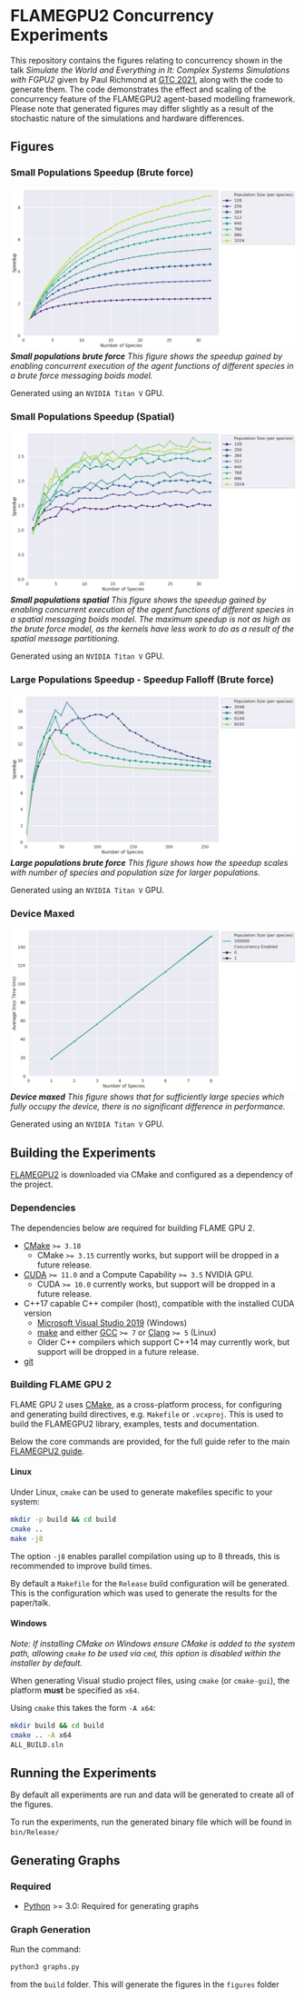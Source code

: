 # FLAMEGPU2 Concurrency Experiments

This repository contains the figures relating to concurrency shown in the talk *Simulate the World and Everything in It: Complex Systems Simulations with FGPU2* given by Paul Richmond at [GTC 2021](https://www.nvidia.com/en-us/gtc/topics/developer-tools/), along with the code to generate them. The code demonstrates the effect and scaling of the concurrency feature of the FLAMEGPU2 agent-based modelling framework. Please note that generated figures may differ slightly as a result of the stochastic nature of the simulations and hardware differences.

## Figures

### Small Populations Speedup (Brute force)

![Small populations brute force](./results/figures/speedup--small_Pops_brute_force.png)
*__Small populations brute force__ This figure shows the speedup gained by enabling concurrent execution of the agent functions of different species in a brute force messaging boids model.*

Generated using an `NVIDIA Titan V` GPU.

### Small Populations Speedup (Spatial)

![Figure 2.1](./results/figures/speedup--small_pops.png)
*__Small populations spatial__ This figure shows the speedup gained by enabling concurrent execution of the agent functions of different species in a spatial messaging boids model. The maximum speedup is not as high as the brute force model, as the kernels have less work to do as a result of the spatial message partitioning.*

Generated using an `NVIDIA Titan V` GPU.

### Large Populations Speedup - Speedup Falloff (Brute force)

![Figure 2.1](./results/figures/speedup--large_pops_falloff_brute_force.png)
*__Large populations brute force__ This figure shows how the speedup scales with number of species and population size for larger populations.*

Generated using an `NVIDIA Titan V` GPU.

### Device Maxed

![Figure 2.1](./results/figures/Device--device_maxed.png)
*__Device maxed__ This figure shows that for sufficiently large species which fully occupy the device, there is no significant difference in performance.*

Generated using an `NVIDIA Titan V` GPU.

## Building the Experiments

[FLAMEGPU2](https://github.com/FLAMEGPU/FLAMEGPU2) is downloaded via CMake and configured as a dependency of the project.

### Dependencies

The dependencies below are required for building FLAME GPU 2.

+ [CMake](https://cmake.org/download/) `>= 3.18`
  + CMake `>= 3.15` currently works, but support will be dropped in a future release.
+ [CUDA](https://developer.nvidia.com/cuda-downloads) `>= 11.0` and a Compute Capability `>= 3.5` NVIDIA GPU.
  + CUDA `>= 10.0` currently works, but support will be dropped in a future release.
+ C++17 capable C++ compiler (host), compatible with the installed CUDA version
  + [Microsoft Visual Studio 2019](https://visualstudio.microsoft.com/) (Windows)
  + [make](https://www.gnu.org/software/make/) and either [GCC](https://gcc.gnu.org/) `>= 7` or [Clang](https://clang.llvm.org/) `>= 5` (Linux)
  + Older C++ compilers which support C++14 may currently work, but support will be dropped in a future release.
+ [git](https://git-scm.com/)

### Building FLAME GPU 2

FLAME GPU 2 uses [CMake](https://cmake.org/), as a cross-platform process, for configuring and generating build directives, e.g. `Makefile` or `.vcxproj`. This is used to build the FLAMEGPU2 library, examples, tests and documentation.

Below the core commands are provided, for the full guide refer to the main [FLAMEGPU2 guide](https://github.com/FLAMEGPU/FLAMEGPU2/blob/master/README.md).

#### Linux

Under Linux, `cmake` can be used to generate makefiles specific to your system:

```bash
mkdir -p build && cd build
cmake .. 
make -j8
```

The option `-j8` enables parallel compilation using up to 8 threads, this is recommended to improve build times.

By default a `Makefile` for the `Release` build configuration will be generated. This is the configuration which was used to generate the results for the paper/talk.

#### Windows

*Note: If installing CMake on Windows ensure CMake is added to the system path, allowing `cmake` to be used via `cmd`, this option is disabled within the installer by default.*

When generating Visual studio project files, using `cmake` (or `cmake-gui`), the platform **must** be specified as `x64`.

Using `cmake` this takes the form `-A x64`:

```bash
mkdir build && cd build
cmake .. -A x64
ALL_BUILD.sln
```

## Running the Experiments

By default all experiments are run and data will be generated to create all of the figures.

To run the experiments, run the generated binary file which will be found in `bin/Release/`

## Generating Graphs

### Required

* [Python](https://www.python.org/downloads/) >= 3.0: Required for generating graphs

### Graph Generation
Run the command:

```bash
python3 graphs.py
```

from the `build` folder. This will generate the figures in the `figures` folder
